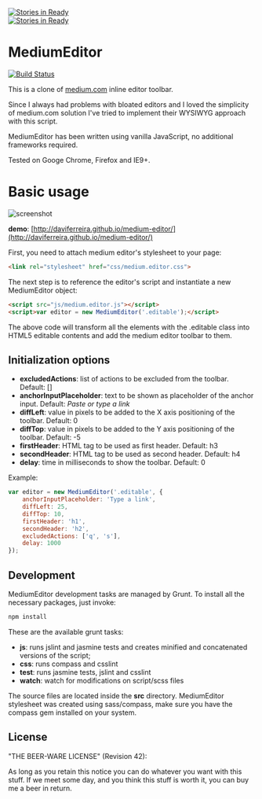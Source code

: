 [![Stories in Ready](https://badge.waffle.io/daviferreira/medium-editor.png?label=ready)](https://waffle.io/daviferreira/medium-editor)  
[![Stories in Ready](http://badge.waffle.io/daviferreira/medium-editor.png)](http://waffle.io/daviferreira/medium-editor)  
# MediumEditor

[![Build Status](https://travis-ci.org/daviferreira/medium-editor.png?branch=master)](https://travis-ci.org/daviferreira/medium-editor)

This is a clone of [medium.com](medium.com) inline editor toolbar. 

Since I always had problems with bloated editors and I loved the simplicity of medium.com solution I've tried to implement their WYSIWYG approach with this script.

MediumEditor has been written using vanilla JavaScript, no additional frameworks required.

Tested on Googe Chrome, Firefox and IE9+.

# Basic usage

![screenshot](https://raw.github.com/daviferreira/medium-editor/master/demo/img/medium-editor.jpg)

__demo__: [http://daviferreira.github.io/medium-editor/](http://daviferreira.github.io/medium-editor/)

First, you need to attach medium editor's stylesheet to your page:

```html
<link rel="stylesheet" href="css/medium.editor.css">
```

The next step is to reference the editor's script and instantiate a new MediumEditor object:

```html
<script src="js/medium.editor.js"></script>
<script>var editor = new MediumEditor('.editable');</script>
```

The above code will transform all the elements with the .editable class into HTML5 editable contents and add the medium editor toolbar to them.

## Initialization options

* __excludedActions__: list of actions to be excluded from the toolbar. Default: []
* __anchorInputPlaceholder__: text to be shown as placeholder of the anchor input. Default: _Paste or type a link_
* __diffLeft__: value in pixels to be added to the X axis positioning of the toolbar. Default: 0
* __diffTop__: value in pixels to be added to the Y axis positioning of the toolbar. Default: -5
* __firstHeader__: HTML tag to be used as first header. Default: h3
* __secondHeader__: HTML tag to be used as second header. Default: h4
* __delay__: time in milliseconds to show the toolbar. Default: 0

Example:

```javascript
var editor = new MediumEditor('.editable', {
    anchorInputPlaceholder: 'Type a link',
    diffLeft: 25,
    diffTop: 10,
    firstHeader: 'h1',
    secondHeader: 'h2',
    excludedActions: ['q', 's'],
    delay: 1000
});
```

## Development

MediumEditor development tasks are managed by Grunt. To install all the necessary packages, just invoke:

```bash
npm install
```

These are the available grunt tasks:

* __js__: runs jslint and jasmine tests and creates minified and concatenated versions of the script;
* __css__: runs compass and csslint
* __test__: runs jasmine tests, jslint and csslint
* __watch__: watch for modifications on script/scss files

The source files are located inside the __src__ directory. MediumEditor stylesheet was created using sass/compass, make sure you have the compass gem installed on your system.

## License

"THE BEER-WARE LICENSE" (Revision 42):

As long as you retain this notice you can do whatever you want with this stuff. If we meet some day, and you think this stuff is worth it, you can buy me a beer in return.
